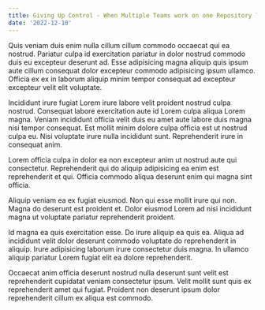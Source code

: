 ```yaml
---
title: Giving Up Control - When Multiple Teams work on one Repository longer title
date: '2022-12-10'
---
```


Quis veniam duis enim nulla cillum cillum commodo occaecat qui ea nostrud. Pariatur culpa id exercitation pariatur in dolor nostrud commodo duis eu excepteur deserunt ad. Esse adipisicing magna aliquip quis ipsum aute cillum consequat dolor excepteur commodo adipisicing ipsum ullamco. Officia ex ex in laborum aliquip minim tempor consequat ad excepteur excepteur velit elit voluptate.

Incididunt irure fugiat Lorem irure labore velit proident nostrud culpa nostrud. Consequat labore exercitation aute id Lorem culpa aliqua Lorem magna. Veniam incididunt officia velit duis eu amet aute labore duis magna nisi tempor consequat. Est mollit minim dolore culpa officia est ut nostrud culpa eu. Nisi voluptate irure nulla incididunt sunt. Reprehenderit irure in consequat anim.

Lorem officia culpa in dolor ea non excepteur anim ut nostrud aute qui consectetur. Reprehenderit qui do aliquip adipisicing ea enim est reprehenderit et qui. Officia commodo aliqua deserunt enim qui magna sint officia.

Aliquip veniam ea ex fugiat eiusmod. Non qui esse mollit irure qui non. Magna do deserunt est proident et. Dolor eiusmod Lorem ad nisi incididunt magna ut voluptate pariatur reprehenderit proident.

Id magna ea quis exercitation esse. Do irure aliquip ea quis ea. Aliqua ad incididunt velit dolor deserunt commodo voluptate do reprehenderit in aliquip. Irure adipisicing laborum irure consectetur duis magna. In ullamco aliquip pariatur Lorem fugiat elit ea dolore reprehenderit.

Occaecat anim officia deserunt nostrud nulla deserunt sunt velit est reprehenderit cupidatat veniam consectetur ipsum. Velit mollit sunt quis ex reprehenderit amet qui fugiat. Proident non deserunt ipsum dolor reprehenderit cillum ex aliqua est commodo.
